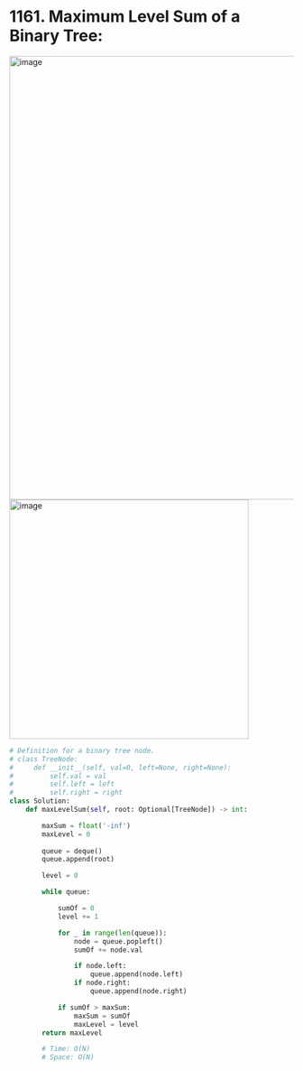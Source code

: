 # 1161. Maximum Level Sum of a Binary Tree:

<img width="786" alt="image" src="https://github.com/jatinbhutka/LeetCode-2022/assets/35987583/9f28d767-9d29-4175-ad22-a25e6f43d4c5">
<img width="424" alt="image" src="https://github.com/jatinbhutka/LeetCode-2022/assets/35987583/71d8ec1c-ed98-469c-ad26-82c090395262">


```python
# Definition for a binary tree node.
# class TreeNode:
#     def __init__(self, val=0, left=None, right=None):
#         self.val = val
#         self.left = left
#         self.right = right
class Solution:
    def maxLevelSum(self, root: Optional[TreeNode]) -> int:

        maxSum = float('-inf')
        maxLevel = 0
        
        queue = deque()
        queue.append(root)

        level = 0

        while queue:

            sumOf = 0
            level += 1

            for _ in range(len(queue)):
                node = queue.popleft()
                sumOf += node.val

                if node.left:
                    queue.append(node.left)
                if node.right:
                    queue.append(node.right)

            if sumOf > maxSum:
                maxSum = sumOf
                maxLevel = level
        return maxLevel

        # Time: O(N)
        # Space: O(N)
```
